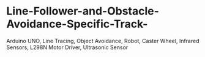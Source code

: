 # Line-Follower-and-Obstacle-Avoidance-Specific-Track-
Arduino UNO, Line Tracing, Object Avoidance, Robot, Caster Wheel, Infrared Sensors, L298N Motor Driver, Ultrasonic Sensor
